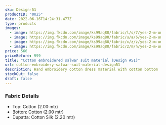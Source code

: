 ```yaml
---
sku: Design-51
productID: "0025"
date: 2022-06-16T14:24:31.477Z
type: products
images:
  - image: https://img.fkcdn.com/image/ks99aq80/fabric/l/s/7/yes-2-m-unstitched-design-51-sun-fashion-and-lifestyle-original-imag5v24wrr4naxf.jpeg
  - image: https://img.fkcdn.com/image/ks99aq80/fabric/u/a/6/yes-2-m-unstitched-design-51-sun-fashion-and-lifestyle-original-imag5v24jugh6zcg.jpeg
  - image: https://img.fkcdn.com/image/ks99aq80/fabric/x/z/z/yes-2-m-unstitched-design-51-sun-fashion-and-lifestyle-original-imag5v242qpphzcd.jpeg
  - image: https://img.fkcdn.com/image/ks99aq80/fabric/2/m/h/yes-2-m-unstitched-design-51-sun-fashion-and-lifestyle-original-imag5v24vn3j7ehz.jpeg
price: 560
priceBefore: 999
title: "Cotton embroidered salwar suit material (Design #51)"
url: cotton-embroidery-salwar-suit-material-design51
description: Hand embroidery cotton dress material with cotton bottom
stockOut: false
draft: false
---
```

### Fabric Details
- Top: Cotton (2.00 mtr)
- Botton: Cotton (2.00 mtr)
- Dupatta: Cotton Silk (2.20 mtr)